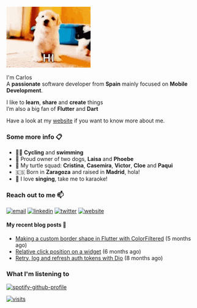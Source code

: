 ![hi](https://raw.githubusercontent.com/cgutierr-zgz/cgutierr-zgz/master/puppy-hi.gif)

I'm Carlos<br>
A **passionate** software developer from **Spain** mainly focused on **Mobile Development**.

I like to **learn**, **share** and **create** things<br>
I’m also a big fan of **Flutter** and **Dart**

Have a look at my [website](https://cgutierr-zgz.github.io) if you want to know more about me.

### Some more info 📋

- 🚴‍♀️ **Cycling** and **swimming** 
- 🐶 Proud owner of two dogs, **Laisa** and **Phoebe**
- 🐢 My turtle squad: **Cristina**, **Casemira**, **Victor**, **Cloe** and **Paqui**
- 🇪🇸 Born in **Zaragoza** and raised in **Madrid**, hola! 
- 🎤 I love **singing**, take me to karaoke!


### Reach out to me 📫

[![email](https://img.shields.io/badge/-email-red?&logo=Gmail&logoColor=white)](mailto:carlosgutimo.3d@gmail.com)
[![linkedin](https://img.shields.io/badge/-cgutierr-blue?&logo=Linkedin&logoColor=white)](https://www.linkedin.com/in/cgutierr)
[![twitter](https://img.shields.io/badge/-dud_ichi-blue?&logo=Twitter&logoColor=white)](https://twitter.com/dud_ichi)
[![website](https://img.shields.io/badge/-website-purple?&logo=Hugo&logoColor=white)](https://cgutierr-zgz.github.io/)



#### My recent blog posts 📜

- [Making a custom border shape in Flutter with ColorFiltered](https://cgutierr-zgz.github.io/posts/color-filtered-to-the-rescue/) (5 months ago)
- [Relative click position on a widget](https://cgutierr-zgz.github.io/posts/relative-position-click/) (6 months ago)
- [Retry, log and refresh auth tokens with Dio](https://cgutierr-zgz.github.io/posts/refreshing-auth-tokens-with-dio/) (8 months ago)


  
### What I'm listening to

[![spotify-github-profile](https://spotify-github-profile.vercel.app/api/view?uid=21kzfn436nvxgiht6l2md2wxa&cover_image=true&theme=default&show_offline=false&background_color=121212)](https://github.com/kittinan/spotify-github-profile)

[![visits](https://komarev.com/ghpvc/?username=cgutierr-zgz&label=Profile%20views&color=0e75b6&style=flat)](https://github.com/cgutierr-zgz)
